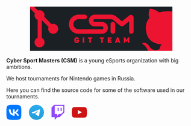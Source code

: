 <p align="center">
<img src="https://raw.githubusercontent.com/csmplay/.github/refs/heads/main/profile/CSM-git-team.jpg" alt="banner" width="75%"/>
</p>

**Cyber Sport Masters (CSM)** is a young eSports organization with big ambitions.

We host tournaments for Nintendo games in Russia.

Here you can find the source code for some of the software used in our
tournaments.

<div align="left">
<a href="https://vk.com/csmpro">
<img src="https://raw.githubusercontent.com/csmplay/.github/refs/heads/main/profile/icons/vk.svg" alt="VK" height="40px"/></a>
<img width="12" />
<a href="https://t.me/csmpro">
<img src="https://raw.githubusercontent.com/csmplay/.github/refs/heads/main/profile/icons/telegram.svg" alt="Telegram" height="40px"/></a>
<img width="12" />
<a href="https://www.twitch.tv/csm_cast">
<img src="https://raw.githubusercontent.com/csmplay/.github/refs/heads/main/profile/icons/twitch.svg" alt="Twitch" height="40px"/></a>
<img width="12" />
<a href="https://www.youtube.com/channel/UCbHkpHluFczAcT3cr3oWARw">
<img src="https://raw.githubusercontent.com/csmplay/.github/refs/heads/main/profile/icons/youtube.svg" alt="YouTube" height="40px"/></a>
</div>